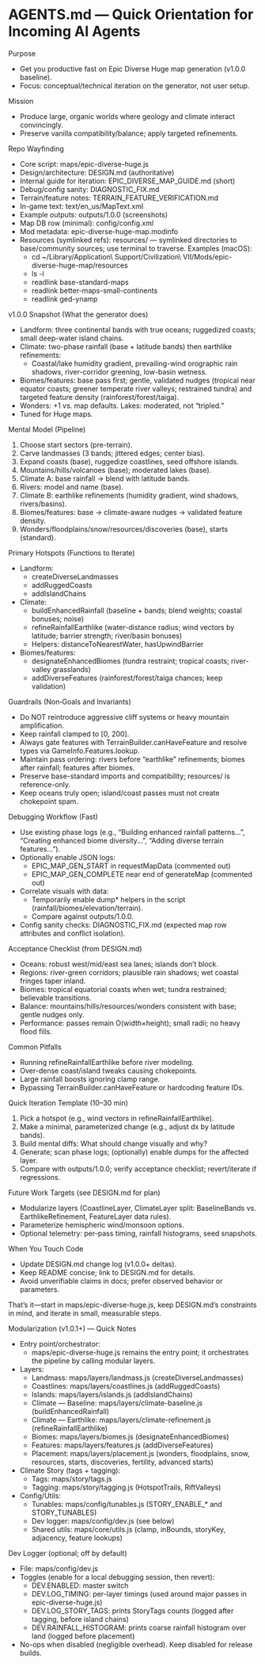 # AGENTS.md — Quick Orientation for Incoming AI Agents

Purpose
- Get you productive fast on Epic Diverse Huge map generation (v1.0.0 baseline).
- Focus: conceptual/technical iteration on the generator, not user setup.

Mission
- Produce large, organic worlds where geology and climate interact convincingly.
- Preserve vanilla compatibility/balance; apply targeted refinements.

Repo Wayfinding
- Core script: maps/epic-diverse-huge.js
- Design/architecture: DESIGN.md (authoritative)
- Internal guide for iteration: EPIC_DIVERSE_MAP_GUIDE.md (short)
- Debug/config sanity: DIAGNOSTIC_FIX.md
- Terrain/feature notes: TERRAIN_FEATURE_VERIFICATION.md
- In-game text: text/en_us/MapText.xml
- Example outputs: outputs/1.0.0 (screenshots)
- Map DB row (minimal): config/config.xml
- Mod metadata: epic-diverse-huge-map.modinfo
- Resources (symlinked refs): resources/ — symlinked directories to base/community sources; use terminal to traverse. Examples (macOS):
  - cd ~/Library/Application\ Support/Civilization\ VII/Mods/epic-diverse-huge-map/resources
  - ls -l
  - readlink base-standard-maps
  - readlink better-maps-small-continents
  - readlink ged-ynamp

v1.0.0 Snapshot (What the generator does)
- Landform: three continental bands with true oceans; ruggedized coasts; small deep-water island chains.
- Climate: two-phase rainfall (base + latitude bands) then earthlike refinements:
  - Coastal/lake humidity gradient, prevailing-wind orographic rain shadows, river-corridor greening, low-basin wetness.
- Biomes/features: base pass first; gentle, validated nudges (tropical near equator coasts; greener temperate river valleys; restrained tundra) and targeted feature density (rainforest/forest/taiga).
- Wonders: +1 vs. map defaults. Lakes: moderated, not “tripled.”
- Tuned for Huge maps.

Mental Model (Pipeline)
1) Choose start sectors (pre-terrain).
2) Carve landmasses (3 bands; jittered edges; center bias).
3) Expand coasts (base), ruggedize coastlines, seed offshore islands.
4) Mountains/hills/volcanoes (base); moderated lakes (base).
5) Climate A: base rainfall → blend with latitude bands.
6) Rivers: model and name (base).
7) Climate B: earthlike refinements (humidity gradient, wind shadows, rivers/basins).
8) Biomes/features: base → climate-aware nudges → validated feature density.
9) Wonders/floodplains/snow/resources/discoveries (base), starts (standard).

Primary Hotspots (Functions to Iterate)
- Landform:
  - createDiverseLandmasses
  - addRuggedCoasts
  - addIslandChains
- Climate:
  - buildEnhancedRainfall (baseline + bands; blend weights; coastal bonuses; noise)
  - refineRainfallEarthlike (water-distance radius; wind vectors by latitude; barrier strength; river/basin bonuses)
  - Helpers: distanceToNearestWater, hasUpwindBarrier
- Biomes/features:
  - designateEnhancedBiomes (tundra restraint; tropical coasts; river-valley grasslands)
  - addDiverseFeatures (rainforest/forest/taiga chances; keep validation)

Guardrails (Non‑Goals and Invariants)
- Do NOT reintroduce aggressive cliff systems or heavy mountain amplification.
- Keep rainfall clamped to [0, 200].
- Always gate features with TerrainBuilder.canHaveFeature and resolve types via GameInfo.Features.lookup.
- Maintain pass ordering: rivers before “earthlike” refinements; biomes after rainfall; features after biomes.
- Preserve base-standard imports and compatibility; resources/ is reference-only.
- Keep oceans truly open; island/coast passes must not create chokepoint spam.

Debugging Workflow (Fast)
- Use existing phase logs (e.g., “Building enhanced rainfall patterns...”, “Creating enhanced biome diversity...”, “Adding diverse terrain features...”).
- Optionally enable JSON logs:
  - EPIC_MAP_GEN_START in requestMapData (commented out)
  - EPIC_MAP_GEN_COMPLETE near end of generateMap (commented out)
- Correlate visuals with data:
  - Temporarily enable dump* helpers in the script (rainfall/biomes/elevation/terrain).
  - Compare against outputs/1.0.0.
- Config sanity checks: DIAGNOSTIC_FIX.md (expected map row attributes and conflict isolation).

Acceptance Checklist (from DESIGN.md)
- Oceans: robust west/mid/east sea lanes; islands don’t block.
- Regions: river-green corridors; plausible rain shadows; wet coastal fringes taper inland.
- Biomes: tropical equatorial coasts when wet; tundra restrained; believable transitions.
- Balance: mountains/hills/resources/wonders consistent with base; gentle nudges only.
- Performance: passes remain O(width×height); small radii; no heavy flood fills.

Common Pitfalls
- Running refineRainfallEarthlike before river modeling.
- Over-dense coast/island tweaks causing chokepoints.
- Large rainfall boosts ignoring clamp range.
- Bypassing TerrainBuilder.canHaveFeature or hardcoding feature IDs.

Quick Iteration Template (10–30 min)
1) Pick a hotspot (e.g., wind vectors in refineRainfallEarthlike).
2) Make a minimal, parameterized change (e.g., adjust dx by latitude bands).
3) Build mental diffs: What should change visually and why?
4) Generate; scan phase logs; (optionally) enable dumps for the affected layer.
5) Compare with outputs/1.0.0; verify acceptance checklist; revert/iterate if regressions.

Future Work Targets (see DESIGN.md for plan)
- Modularize layers (CoastlineLayer, ClimateLayer split: BaselineBands vs. EarthlikeRefinement, FeatureLayer data rules).
- Parameterize hemispheric wind/monsoon options.
- Optional telemetry: per-pass timing, rainfall histograms, seed snapshots.

When You Touch Code
- Update DESIGN.md change log (v1.0.0+ deltas).
- Keep README concise; link to DESIGN.md for details.
- Avoid unverifiable claims in docs; prefer observed behavior or parameters.

That’s it—start in maps/epic-diverse-huge.js, keep DESIGN.md’s constraints in mind, and iterate in small, measurable steps.

Modularization (v1.0.1+) — Quick Notes
- Entry point/orchestrator:
  - maps/epic-diverse-huge.js remains the entry point; it orchestrates the pipeline by calling modular layers.
- Layers:
  - Landmass: maps/layers/landmass.js (createDiverseLandmasses)
  - Coastlines: maps/layers/coastlines.js (addRuggedCoasts)
  - Islands: maps/layers/islands.js (addIslandChains)
  - Climate — Baseline: maps/layers/climate-baseline.js (buildEnhancedRainfall)
  - Climate — Earthlike: maps/layers/climate-refinement.js (refineRainfallEarthlike)
  - Biomes: maps/layers/biomes.js (designateEnhancedBiomes)
  - Features: maps/layers/features.js (addDiverseFeatures)
  - Placement: maps/layers/placement.js (wonders, floodplains, snow, resources, starts, discoveries, fertility, advanced starts)
- Climate Story (tags + tagging):
  - Tags: maps/story/tags.js
  - Tagging: maps/story/tagging.js (HotspotTrails, RiftValleys)
- Config/Utils:
  - Tunables: maps/config/tunables.js (STORY_ENABLE_* and STORY_TUNABLES)
  - Dev logger: maps/config/dev.js (see below)
  - Shared utils: maps/core/utils.js (clamp, inBounds, storyKey, adjacency, feature lookups)

Dev Logger (optional; off by default)
- File: maps/config/dev.js
- Toggles (enable for a local debugging session, then revert):
  - DEV.ENABLED: master switch
  - DEV.LOG_TIMING: per-layer timings (used around major passes in epic-diverse-huge.js)
  - DEV.LOG_STORY_TAGS: prints StoryTags counts (logged after tagging, before island chains)
  - DEV.RAINFALL_HISTOGRAM: prints coarse rainfall histogram over land (logged before placement)
- No-ops when disabled (negligible overhead). Keep disabled for release builds.